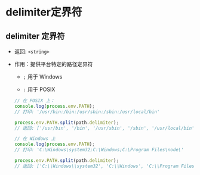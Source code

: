 # delimiter定界符

## delimiter 定界符

  - 返回: `<string>`

  - 作用：提供平台特定的路径定界符

      - `;` 用于 Windows

      - `:` 用于 POSIX

    ```javascript
    // 在 POSIX 上：
    console.log(process.env.PATH);
    // 打印: '/usr/bin:/bin:/usr/sbin:/sbin:/usr/local/bin'

    process.env.PATH.split(path.delimiter);
    // 返回: ['/usr/bin', '/bin', '/usr/sbin', '/sbin', '/usr/local/bin']
    ```

    ```javascript
    // 在 Windows 上
    console.log(process.env.PATH);
    // 打印: 'C:\Windows\system32;C:\Windows;C:\Program Files\node\'

    process.env.PATH.split(path.delimiter);
    // 返回: ['C:\\Windows\\system32', 'C:\\Windows', 'C:\\Program Files\\node\\']
    ```
